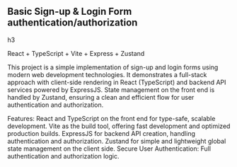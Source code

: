 <h2>Basic Sign-up & Login Form authentication/authorization</h2>h3

React + TypeScript + Vite + Express + Zustand 

This project is a simple implementation of sign-up and login forms using modern web development technologies. It demonstrates a full-stack approach with client-side rendering in React (TypeScript) and backend API services powered by ExpressJS. State management on the front end is handled by Zustand, ensuring a clean and efficient flow for user authentication and authorization.

Features:
React and TypeScript on the front end for type-safe, scalable development.
Vite as the build tool, offering fast development and optimized production builds.
ExpressJS for backend API creation, handling authentication and authorization.
Zustand for simple and lightweight global state management on the client side.
Secure User Authentication: Full authentication and authorization logic.
